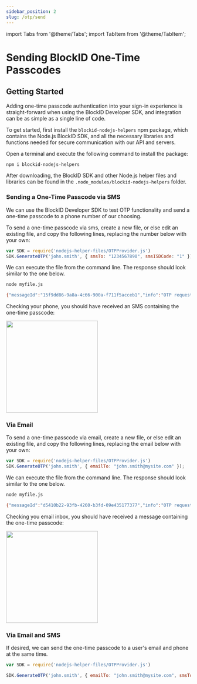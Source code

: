 ```yaml
---
sidebar_position: 2
slug: /otp/send
---
```


import Tabs from '@theme/Tabs';
import TabItem from '@theme/TabItem';

# Sending BlockID One-Time Passcodes


## Getting Started 
 
Adding one-time passcode authentication into your sign-in experience is straight-forward when using the BlockID Developer SDK, and integration can be as simple as a single line of code.  

To get started, first install the `blockid-nodejs-helpers` npm package, which contains the Node.js BlockID SDK, and all the necessary libraries and functions needed for secure communication with our API and servers.    

Open a terminal and execute the following command to install the package:  
 

```bash
npm i blockid-nodejs-helpers
```
After downloading, the BlockID SDK and other Node.js helper files and libraries can be found in the `.node_modules/blockid-nodejs-helpers` folder.  

### Sending a One-Time Passcode via SMS

We can use the BlockID Developer SDK to test OTP functionality and send a one-time passcode to a phone number of our choosing.  

To send a one-time passcode via sms, create a new file, or else edit an existing file, and copy the following lines, replacing the number below with your own:


```jsx title=REQUEST
var SDK = require('nodejs-helper-files/OTPProvider.js')
SDK.GenerateOTP('john.smith', { smsTo: "1234567890", smsISDCode: "1" });
```




We can execute the file from the command line. The response should look similar to the one below.  


```bash title=RESPONSE
node myfile.js

{"messageId":"15f9dd86-9a8a-4c66-900a-f711f5acceb1","info":"OTP request accepted"}
```

Checking your phone, you should have received an SMS containing the one-time passcode: 

<img src='../../../img/otpsms.png' width='250' />

	



### Via Email

To send a one-time passcode via email, create a new file, or else edit an existing file, and copy the following lines, replacing the email below with your own:


```jsx title=REQUEST
var SDK = require('nodejs-helper-files/OTPProvider.js')
SDK.GenerateOTP('john.smith', { emailTo: "john.smith@mysite.com" });
```

We can execute the file from the command line. The response should look similar to the one below.  

```bash title=RESPONSE
node myfile.js

{"messageId":"d5410b22-93fb-4260-b3fd-09e435177377","info":"OTP request accepted"}
```

Checking you email inbox, you should have received a message containing the one-time passcode:

<img src='../../../img/otpemail.png' width='250' />


### Via Email and SMS

If desired, we can send the one-time passcode to a user's email and phone at the same time. 



```jsx title=REQUEST
var SDK = require('nodejs-helper-files/OTPProvider.js')

SDK.GenerateOTP('john.smith', { emailTo: "john.smith@mysite.com", smsTo: "1234567890", smsISDCode: "1" });
```

  
